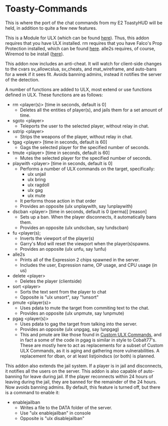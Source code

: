 # Toasty-Commands
This is where the port of the chat commands from my E2 ToastyHUD will be held, in addition to quite a few new features.

This is a Module for ULX (which can be found [here](https://github.com/TeamUlysses/ulx)). Thus, this addon requires that you have ULX installed. rm requires that you have Falco's Prop Protection installed, which can be found [here](https://github.com/FPtje/Falcos-Prop-protection). alle2s requires, of course, Wiremod to be install ([here](https://github.com/wiremod/wire)).

This addon now includes an anti-cheat. It will watch for client-side changes to the cvars sv\_allowcslua, sv\_cheats, and mat\_wireframe, and auto-bans for a week if it sees fit. Avoids banning admins, instead it notifies the server of the detection.

A number of functions are added to ULX, most extend or use functions defined in ULX. These functions are as follows:

- rm &lt;player(s)&gt; &#91;time in seconds, default is 0&#93;
	- Deletes all the entities of player(s), and jails them for a set amount of time.
- sgoto &lt;player&gt;
	- Teleports the user to the selected player, without relay in chat.
- sstrip &lt;player&gt;
	- Strips the weapons of the player, without relay in chat.
- tgag &lt;player&gt; &#91;time in seconds, default is 60&#93;
	- Gags the selected player for the specified number of seconds.
- tmute &lt;player&gt; &#91;time in seconds, default is 60&#93;
	- Mutes the selected player for the specified number of seconds.
- playwith &lt;player&gt; &#91;time in seconds, default is 0&#93;
	- Performs a number of ULX commands on the target, specifically:
		- ulx unjail
		- ulx bring
		- ulx ragdoll
		- ulx gag
		- ulx mute
	- It performs those action in that order
	- Provides an opposite (ulx unplaywith, say !unplaywith)
- dscban &lt;player&gt; &#91;time in seconds, default is 0 (perma)&#93; &#91;reason&#93;
	- Sets up a ban. When the player disconnects, it automatically bans them.
	- Provides an opposite (ulx undscban, say !undscban)
- fu &lt;player(s);
	- Inverts the viewport of the player(s)
	- Garry's Mod will reset the viewport when the player(s)spawns.
	- Provides an opposite (ulx unfu, say !unfu)
- alle2s
	- Prints all of the Expression 2 chips spawned in the server.
	- Includes the user, Expression name, OP usage, and CPU usage (in us)
- delete &lt;player&gt;
	- Deletes the player (clientside)
- sort &lt;player&gt;
	- Sorts the text sent from the player to chat
	- Opposite is "ulx unsort", say "!unsort"
- pmute &lt;player(s)&gt;
	- Uses pdata to mute the target from commiting text to the chat.
	- Provides an opposite (ulx unpmute, say !unpmute)
- pgag &lt;player(s)&gt;
	- Uses pdata to gag the target from talking into the server.
	- Provides an opposite (ulx unpgag, say !unpgag)
	- This and pmute are like those found in [Custom ULX Commands](https://github.com/cobalt77/Custom-ULX-Commands), and in fact a some of the code in pgag is similar in style to Cobalt77's. These are mostly here to act as replacements for a subset of Custom ULX Commands, as it is aging and gathering more vulnerabilities. A replacement for dban, or at least listjoindscs (or both) is planned.

This addon also extends the jail system. If a player is in jail and disconnects, it notifies all the users on the server. This addon is also capable of auto-banning for leave during jail. If the player reconnects within 24 hours of leaving during the jail, they are banned for the remainder of the 24 hours. Now avoids banning admins. By default, this feature is turned off, but there is a command to enable it:

- enablejailban
	- Writes a file to the DATA folder of the server.
	- Use "ulx enablejailban" in console
	- Opposite is "ulx disablejailban"

